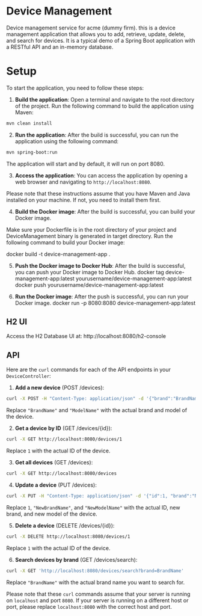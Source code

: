 # Device Management
Device management service for acme (dummy firm). this is a device management application that allows you to add, retrieve, update, delete, and search for devices. It is a typical demo of a Spring Boot application with a RESTful API and an in-memory database.

# Setup 
To start the application, you need to follow these steps:

1. **Build the application**: Open a terminal and navigate to the root directory of the project. Run the following command to build the application using Maven:

```bash
mvn clean install
```

2. **Run the application**: After the build is successful, you can run the application using the following command:

```bash
mvn spring-boot:run
```

The application will start and by default, it will run on port 8080.

3. **Access the application**: You can access the application by opening a web browser and navigating to `http://localhost:8080`.

Please note that these instructions assume that you have Maven and Java installed on your machine. If not, you need to install them first.

4. **Build the Docker image**: After the build is successful, you can build your Docker image. 

Make sure your Dockerfile is in the root directory of your project and DeviceManagement binary is generated in target directory. Run the following command to build your Docker image:

docker build -t device-management-app .

5. **Push the Docker image to Docker Hub**: After the build is successful, you can push your Docker image to Docker Hub.
docker tag device-management-app:latest yourusername/device-management-app:latest
docker push yourusername/device-management-app:latest

6. **Run the Docker image**: After the push is successful, you can run your Docker image.
docker run -p 8080:8080 device-management-app:latest

## H2 UI
Access the H2 Database UI at: http://localhost:8080/h2-console

## API

Here are the `curl` commands for each of the API endpoints in your `DeviceController`:

1. **Add a new device** (POST /devices):
```bash
curl -X POST -H "Content-Type: application/json" -d '{"brand":"BrandName", "name":"ModelName"}' http://localhost:8080/devices
```
Replace `"BrandName"` and `"ModelName"` with the actual brand and model of the device.

2. **Get a device by ID** (GET /devices/{id}):
```bash
curl -X GET http://localhost:8080/devices/1
```
Replace `1` with the actual ID of the device.

3. **Get all devices** (GET /devices):
```bash
curl -X GET http://localhost:8080/devices
```

4. **Update a device** (PUT /devices):
```bash
curl -X PUT -H "Content-Type: application/json" -d '{"id":1, "brand":"NewBrandName", "name":"NewModelName"}' http://localhost:8080/devices
```
Replace `1`, `"NewBrandName"`, and `"NewModelName"` with the actual ID, new brand, and new model of the device.

5. **Delete a device** (DELETE /devices/{id}):
```bash
curl -X DELETE http://localhost:8080/devices/1
```
Replace `1` with the actual ID of the device.

6. **Search devices by brand** (GET /devices/search):
```bash
curl -X GET 'http://localhost:8080/devices/search?brand=BrandName'
```
Replace `"BrandName"` with the actual brand name you want to search for.

Please note that these `curl` commands assume that your server is running on `localhost` and port `8080`. If your server is running on a different host or port, please replace `localhost:8080` with the correct host and port.